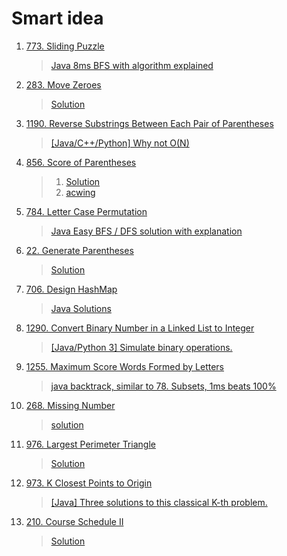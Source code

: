 # Smart idea

1. [773. Sliding Puzzle](https://leetcode.com/problems/sliding-puzzle/)

   > [Java 8ms BFS with algorithm explained](https://leetcode.com/problems/sliding-puzzle/discuss/146652/Java-8ms-BFS-with-algorithm-explained)

2. [283. Move Zeroes](https://leetcode.com/problems/move-zeroes/)

   > [Solution](https://leetcode.com/problems/move-zeroes/solution/)

3. [1190. Reverse Substrings Between Each Pair of Parentheses](https://leetcode.com/problems/reverse-substrings-between-each-pair-of-parentheses/)

   > [[Java/C++/Python] Why not O(N)](<https://leetcode.com/problems/reverse-substrings-between-each-pair-of-parentheses/discuss/383670/JavaC%2B%2BPython-Why-not-O(N)>)

4. [856. Score of Parentheses](https://leetcode.com/problems/score-of-parentheses/)

   > 1. [Solution](https://leetcode.com/problems/score-of-parentheses/solution/)
   > 2. [acwing](https://www.acwing.com/solution/LeetCode/content/825/)

5. [784. Letter Case Permutation](https://leetcode.com/problems/letter-case-permutation/)

   > [Java Easy BFS / DFS solution with explanation](https://leetcode.com/problems/letter-case-permutation/discuss/115485/Java-Easy-BFS-DFS-solution-with-explanation)

6. [22. Generate Parentheses](https://leetcode.com/problems/generate-parentheses/)

   > [Solution](https://leetcode.com/problems/generate-parentheses/solution/)

7. [706. Design HashMap](https://leetcode.com/problems/design-hashmap/)

   > [Java Solutions](https://leetcode.com/problems/design-hashmap/discuss/227081/Java-Solutions)

8. [1290. Convert Binary Number in a Linked List to Integer](https://leetcode.com/problems/convert-binary-number-in-a-linked-list-to-integer/)

   > [[Java/Python 3] Simulate binary operations.](https://leetcode.com/problems/convert-binary-number-in-a-linked-list-to-integer/discuss/451815/JavaPython-3-Simulate-binary-operations.)

9. [1255. Maximum Score Words Formed by Letters](https://leetcode.com/problems/maximum-score-words-formed-by-letters/)

   > [java backtrack, similar to 78. Subsets, 1ms beats 100%](https://leetcode.com/problems/maximum-score-words-formed-by-letters/discuss/425129/java-backtrack-similar-to-78.-Subsets-1ms-beats-100)

10. [268. Missing Number](https://leetcode.com/problems/missing-number/)

    > [solution](https://leetcode.com/problems/missing-number/solution/)

11. [976. Largest Perimeter Triangle](https://leetcode.com/problems/largest-perimeter-triangle/)

    > [Solution](https://leetcode.com/problems/largest-perimeter-triangle/solution/)

12. [973. K Closest Points to Origin](https://leetcode.com/problems/k-closest-points-to-origin/)

    > [[Java] Three solutions to this classical K-th problem.](https://leetcode.com/problems/k-closest-points-to-origin/discuss/220235/Java-Three-solutions-to-this-classical-K-th-problem.)

13. [210. Course Schedule II](https://leetcode.com/problems/course-schedule-ii/)
    > [Solution](https://leetcode.com/problems/course-schedule-ii/solution/)
